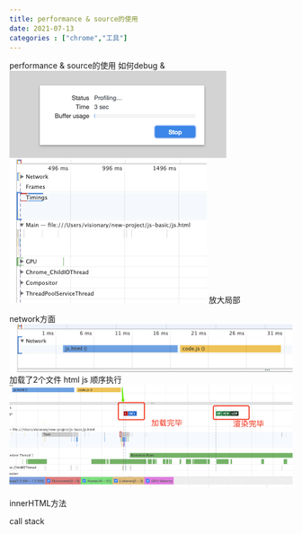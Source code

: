 ```yaml
---
title: performance & source的使用 
date: 2021-07-13 
categories : ["chrome","工具"]
---
```


performance & source的使用
如何debug & 
![img.png](img.png)
![img_1.png](img_1.png)
放大局部

network方面
![img_2.png](img_2.png)
加载了2个文件 html js 顺序执行
![img_3.png](img_3.png)

innerHTML方法

call stack 
